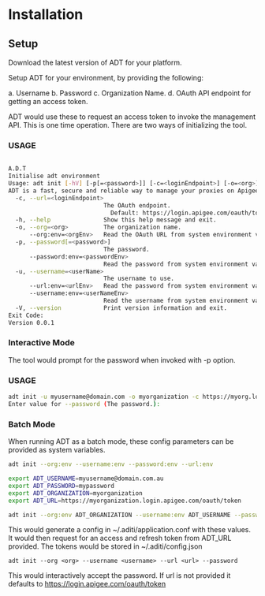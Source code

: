 # Installation



## Setup

Download the latest version of ADT for your platform. 

Setup ADT for your environment, by providing the following:

a. Username 
b. Password
c. Organization Name.
d. OAuth API endpoint for getting an access token.

ADT would use these to request an access token to invoke the management API. This is one time operation. There are two ways of initializing the tool. 

### USAGE

```sh

A.D.T
Initialise adt environment
Usage: adt init [-hV] [-p[=<password>]] [-c=<loginEndpoint>] [-o=<org>] [--org:env=<orgEnv>] [--password:env=<passwordEnv>] -u=<userName> [--url:env=<urlEnv>] [--username:env=<userNameEnv>]
ADT is a fast, secure and reliable way to manage your proxies on Apigee.
  -c, --url=<loginEndpoint>
                           The OAuth endpoint.
                             Default: https://login.apigee.com/oauth/token
  -h, --help               Show this help message and exit.
  -o, --org=<org>          The organization name.
      --org:env=<orgEnv>   Read the OAuth URL from system environment variable <orgEnv>.
  -p, --password[=<password>]
                           The password.
      --password:env=<passwordEnv>
                           Read the password from system environment variable <passwordEnv>.
  -u, --username=<userName>
                           The username to use.
      --url:env=<urlEnv>   Read the password from system environment variable <urlEnv>.
      --username:env=<userNameEnv>
                           Read the username from system environment variable <userNameEnv>.
  -V, --version            Print version information and exit.
Exit Code:
Version 0.0.1
```

### Interactive Mode 

The tool would prompt for the password when invoked with -p option. 
### USAGE
```sh
adt init -u myusername@domain.com -o myorganization -c https://myorg.login.apigee.com/oauth/token -p
Enter value for --password (The password.):
```



### Batch Mode 

When running ADT as a batch mode, these config parameters can be provided as system variables.


```sh
adt init --org:env --username:env --password:env --url:env
```

```sh
export ADT_USERNAME=myusername@domain.com.au
export ADT_PASSWORD=mypassword
export ADT_ORGANIZATION=myorganization
export ADT_URL=https://myorganization.login.apigee.com/oauth/token

adt init --org:env ADT_ORGANIZATION --username:env ADT_USERNAME --password:env ADT_PASSWORD --url:env ADT_URL
```


This would generate a config  in ~/.aditi/application.conf with these values. It would then request for an access and refresh token from ADT_URL provided. The tokens would be stored in ~/.aditi/config.json

```
adt init --org <org> --username <username> --url <url> --password
```

This would interactively accept the password. If url is not provided it defaults to https://login.apigee.com/oauth/token




